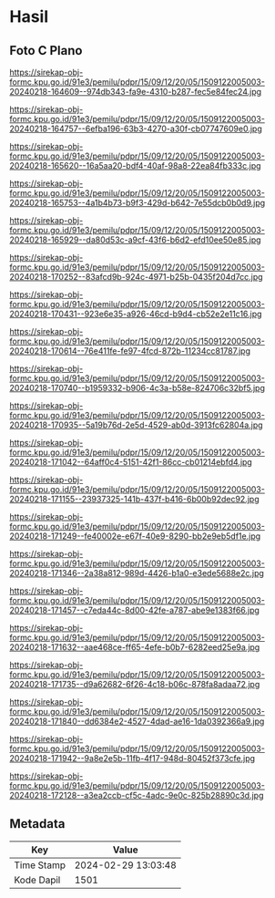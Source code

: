 # Hasil

## Foto C Plano

https://sirekap-obj-formc.kpu.go.id/91e3/pemilu/pdpr/15/09/12/20/05/1509122005003-20240218-164609--974db343-fa9e-4310-b287-fec5e84fec24.jpg

https://sirekap-obj-formc.kpu.go.id/91e3/pemilu/pdpr/15/09/12/20/05/1509122005003-20240218-164757--6efba196-63b3-4270-a30f-cb07747609e0.jpg

https://sirekap-obj-formc.kpu.go.id/91e3/pemilu/pdpr/15/09/12/20/05/1509122005003-20240218-165620--16a5aa20-bdf4-40af-98a8-22ea84fb333c.jpg

https://sirekap-obj-formc.kpu.go.id/91e3/pemilu/pdpr/15/09/12/20/05/1509122005003-20240218-165753--4a1b4b73-b9f3-429d-b642-7e55dcb0b0d9.jpg

https://sirekap-obj-formc.kpu.go.id/91e3/pemilu/pdpr/15/09/12/20/05/1509122005003-20240218-165929--da80d53c-a9cf-43f6-b6d2-efd10ee50e85.jpg

https://sirekap-obj-formc.kpu.go.id/91e3/pemilu/pdpr/15/09/12/20/05/1509122005003-20240218-170252--83afcd9b-924c-4971-b25b-0435f204d7cc.jpg

https://sirekap-obj-formc.kpu.go.id/91e3/pemilu/pdpr/15/09/12/20/05/1509122005003-20240218-170431--923e6e35-a926-46cd-b9d4-cb52e2e11c16.jpg

https://sirekap-obj-formc.kpu.go.id/91e3/pemilu/pdpr/15/09/12/20/05/1509122005003-20240218-170614--76e411fe-fe97-4fcd-872b-11234cc81787.jpg

https://sirekap-obj-formc.kpu.go.id/91e3/pemilu/pdpr/15/09/12/20/05/1509122005003-20240218-170740--b1959332-b906-4c3a-b58e-824706c32bf5.jpg

https://sirekap-obj-formc.kpu.go.id/91e3/pemilu/pdpr/15/09/12/20/05/1509122005003-20240218-170935--5a19b76d-2e5d-4529-ab0d-3913fc62804a.jpg

https://sirekap-obj-formc.kpu.go.id/91e3/pemilu/pdpr/15/09/12/20/05/1509122005003-20240218-171042--64aff0c4-5151-42f1-86cc-cb01214ebfd4.jpg

https://sirekap-obj-formc.kpu.go.id/91e3/pemilu/pdpr/15/09/12/20/05/1509122005003-20240218-171155--23937325-141b-437f-b416-6b00b92dec92.jpg

https://sirekap-obj-formc.kpu.go.id/91e3/pemilu/pdpr/15/09/12/20/05/1509122005003-20240218-171249--fe40002e-e67f-40e9-8290-bb2e9eb5df1e.jpg

https://sirekap-obj-formc.kpu.go.id/91e3/pemilu/pdpr/15/09/12/20/05/1509122005003-20240218-171346--2a38a812-989d-4426-b1a0-e3ede5688e2c.jpg

https://sirekap-obj-formc.kpu.go.id/91e3/pemilu/pdpr/15/09/12/20/05/1509122005003-20240218-171457--c7eda44c-8d00-42fe-a787-abe9e1383f66.jpg

https://sirekap-obj-formc.kpu.go.id/91e3/pemilu/pdpr/15/09/12/20/05/1509122005003-20240218-171632--aae468ce-ff65-4efe-b0b7-6282eed25e9a.jpg

https://sirekap-obj-formc.kpu.go.id/91e3/pemilu/pdpr/15/09/12/20/05/1509122005003-20240218-171735--d9a62682-6f26-4c18-b06c-878fa8adaa72.jpg

https://sirekap-obj-formc.kpu.go.id/91e3/pemilu/pdpr/15/09/12/20/05/1509122005003-20240218-171840--dd6384e2-4527-4dad-ae16-1da0392366a9.jpg

https://sirekap-obj-formc.kpu.go.id/91e3/pemilu/pdpr/15/09/12/20/05/1509122005003-20240218-171942--9a8e2e5b-11fb-4f17-948d-80452f373cfe.jpg

https://sirekap-obj-formc.kpu.go.id/91e3/pemilu/pdpr/15/09/12/20/05/1509122005003-20240218-172128--a3ea2ccb-cf5c-4adc-9e0c-825b28890c3d.jpg


## Metadata

| Key        | Value               |
| ---------- | ------------------- |
| Time Stamp | 2024-02-29 13:03:48 |
| Kode Dapil | 1501                |



